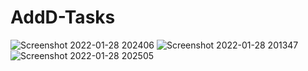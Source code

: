 # AddD-Tasks
![Screenshot 2022-01-28 202406](https://user-images.githubusercontent.com/97438350/151570430-1d2c21eb-d931-462c-adf3-1c3b0b451a52.png)
![Screenshot 2022-01-28 201347](https://user-images.githubusercontent.com/97438350/151570449-b9871c77-650d-43a9-88f2-5b5027a07717.png)
![Screenshot 2022-01-28 202505](https://user-images.githubusercontent.com/97438350/151570510-3df4f49c-2bb4-4752-9ef5-65568b6f2e75.png)

